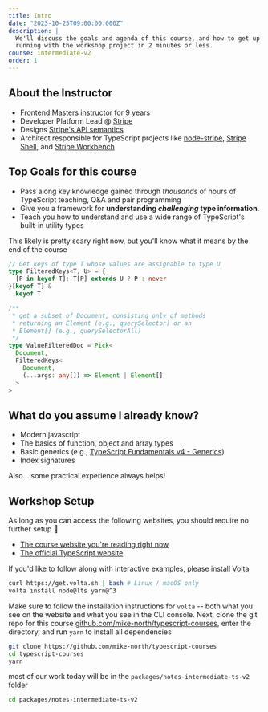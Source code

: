 ```yaml
---
title: Intro
date: "2023-10-25T09:00:00.000Z"
description: |
  We'll discuss the goals and agenda of this course, and how to get up and
  running with the workshop project in 2 minutes or less.
course: intermediate-v2
order: 1
---
```


## About the Instructor

- [Frontend Masters instructor](https://frontendmasters.com/teachers/mike-north/) for 9 years
- Developer Platform Lead @ [Stripe](https://stripe.com)
- Designs [Stripe's API semantics](https://stripe.com/docs/api)
- Architect responsible for TypeScript projects like [node-stripe](https://github.com/stripe/stripe-node), [Stripe Shell](https://stripe.sh/), and [Stripe Workbench](https://workbench.stripe.dev/)

## Top Goals for this course

- Pass along key knowledge gained through _thousands_ of hours of TypeScript teaching, Q&A and pair programming
- Give you a framework for **understanding _challenging_ type information**.
- Teach you how to understand and use a wide range of TypeScript's built-in utility types

This likely is pretty scary right now, but you'll know what it
means by the end of the course

```ts twoslash
// Get keys of type T whose values are assignable to type U
type FilteredKeys<T, U> = {
  [P in keyof T]: T[P] extends U ? P : never
}[keyof T] &
  keyof T

/**
 * get a subset of Document, consisting only of methods
 * returning an Element (e.g., querySelector) or an
 * Element[] (e.g., querySelectorAll)
 */
type ValueFilteredDoc = Pick<
  Document,
  FilteredKeys<
    Document,
    (...args: any[]) => Element | Element[]
  >
>
```

## What do you assume I already know?

- Modern javascript
- The basics of function, object and array types
- Basic generics (e.g., [TypeScript Fundamentals v4 - Generics](../../fundamentals-v4/14-generics/))
- Index signatures

Also... some practical experience always helps!

## Workshop Setup

As long as you can access the following websites, you should require no further setup :tada:

- [The course website you're reading right now](https://www.typescript-training.com/course/intermediate-v2)
- [The official TypeScript website](https://www.typescriptlang.org)

If you'd like to follow along with interactive examples, please install [Volta](https://volta.sh)

```sh
curl https://get.volta.sh | bash # Linux / macOS only
volta install node@lts yarn@^3
```

Make sure to follow the installation instructions for `volta` -- both what you see on the website and what you see in the CLI console. Next, clone the git repo for this course [github.com/mike-north/typescript-courses](https://github.com/mike-north/typescript-courses), enter the directory, and run `yarn` to install all dependencies

```sh
git clone https://github.com/mike-north/typescript-courses
cd typescript-courses
yarn
```

most of our work today will be in the `packages/notes-intermediate-ts-v2` folder

```sh
cd packages/notes-intermediate-ts-v2
```

<!--
## Which of your TypeScript courses is right for me?

I've made six TypeScript courses for Frontend Masters so far:

### Core

These courses focus on deep understanding of the programming language
and how the TS compiler models and checks your code. Most of the "class time" is
spent in a _lab environment_.

- [TypeScript Fundamentals (v4)](../../fundamentals-v4/) <br />
  By the end of this course, you'll have **a basic understanding of the TypeScript language**
- [Intermediate TypeScript (v2)](..) <br />
  By the end of this course, you'll be **prepared to contribute to a wide range of non-trivial TypeScript projects**. You
  could be well on your way to becoming the TypeScript expert on your team.

### Electives

These courses focus on _application_ of TypeScript to _solving problems at scale_.
Most of the "class time" is spent _building apps together_.

- [Enterprise TypeScript (v2)](../../enterprise-v2/) <br />
  This course focuses on **build pipelines, tooling, and practical use of TypeScript _at scale_**.
- [JS &amp; TS Monorepos (v1)](https://frontendmasters.com/courses/monorepos/) <br />
  This course focuses on _monorepos_ -- the concept of **multiple sub-projects existing in a single git repository**.
- [Making TypeScript Stick (v1)](../../making-typescript-stick/) <br />
  This course focuses on **hands-on practice defining advanced type information**.
- [Full Stack TypeScript, with Node.js and GraphQL (v1)](../../full-stack-typescript/) <br />
  This course focuses on **building a full stack, fully-typed medium sized web application**.
-->
